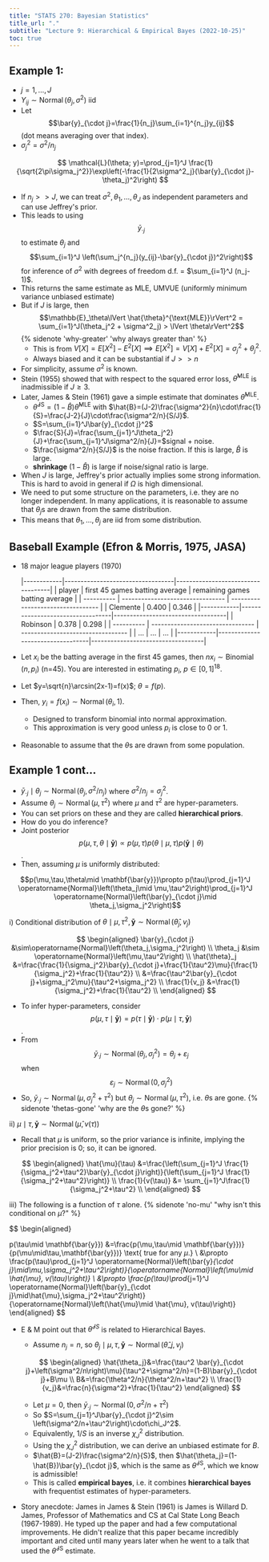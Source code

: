 ```yaml
---
title: "STATS 270: Bayesian Statistics"
title_url: "."
subtitle: "Lecture 9: Hierarchical & Empirical Bayes (2022-10-25)"
toc: true
---
```


$$
\newcommand{\op}{\operatorname}
\newcommand{\var}[1]{\op{var}\left[#1\right]}
\newcommand{\sd}[1]{\op{sd}\left[#1\right]}
\newcommand{\cov}[2]{\op{cov}\left[#1, #2\right]}
$$

## Example 1:

- $j=1,\ldots, J$
- $Y_{ij}\sim \operatorname{Normal}\left(\theta_j,\sigma^2\right)$ iid
- Let $$\bar{y}_{\cdot j}=\frac{1}{n_j}\sum_{i=1}^{n_j}y_{ij}$$ (dot means
  averaging over that index).
- $\sigma^2_j=\sigma^2/n_j$

$$
\mathcal{L}(\theta; y)=\prod_{j=1}^J
\frac{1}{\sqrt{2\pi\sigma_j^2}}\exp\left(-\frac{1}{2\sigma^2_j}(\bar{y}_{\cdot j}-\theta_j)^2\right)
$$

- If $n_j >> J$, we can treat $\sigma^2,\theta_1,\ldots,\theta_J$ as
  independent parameters and can use Jeffrey's prior.
- This leads to using $$\bar{y}_{\cdot j}$$ to estimate $\theta_j$ and
  $$\sum_{i=1}^J \left(\sum_j^{n_j}(y_{ij}-\bar{y}_{\cdot j})^2\right)$$ for inference
  of $\sigma^2$ with degrees of freedom d.f. = $\sum_{i=1}^J (n_j-1)$.
- This returns the same estimate as MLE, UMVUE (uniformly minimum variance
  unbiased estimate)
- But if $J$ is large, then $$\mathbb{E}_\theta\lVert \hat{\theta}^{\text{MLE}}\rVert^2 = \sum_{i=1}^J(\theta_j^2 + \sigma^2_j) > \lVert \theta\rVert^2$$ {% sidenote 'why-greater' 'why always greater than' %}
  - This is from $V[X]=E[X^2] - E^2[X]\implies
  E[X^2]=V[X]+E^2[X]=\sigma_j^2+\theta_j^2$.
  - Always biased and it can be substantial if $J>>n$
- For simplicity, assume $\sigma^2$ is known.
- Stein (1955) showed that with respect to the squared error loss,
  $\hat{\theta}^{\text{MLE}}$ is inadmissible if $J\ge 3$.
- Later, James & Stein (1961) gave a simple estimate that dominates $\hat{\theta}^{\text{MLE}}$.
  - $\hat{\theta}^{\text{JS}}=(1-\hat{B})\hat{\theta}^{\text{MLE}}$ with
    $\hat{B}=(J-2)\frac{\sigma^2}{n}\cdot\frac{1}{S}=\frac{J-2}{J}\cdot\frac{\sigma^2/n}{S/J}$.
  - $S=\sum_{i=1}^J\bar{y}_{\cdot j}^2$
  - $\frac{S}{J}=\frac{\sum_{j=1}^J\theta_j^2}{J}+\frac{\sum_{j=1}^J\sigma^2/n}{J}=$signal + noise.
  - $\frac{\sigma^2/n}{S/J}$ is the noise fraction. If this is large, $\hat{B}$
    is large.
  - **shrinkage** $(1-\hat{B})$ is large if noise/signal ratio is large.
- When $J$ is large, Jeffrey's prior actually implies some strong information.
  This is hard to avoid in general if $\Omega$ is high dimensional.
- We need to put some structure on the parameters, i.e. they are no longer
  independent. In many applications, it is reasonable to assume that $\theta_j$s are
  drawn from the same distribution.
- This means that $\theta_1,\ldots,\theta_j$ are iid from some distribution.

## Baseball Example (Efron & Morris, 1975, JASA)

- 18 major league players (1970)

  |------------|----------------------------------|-----------------------------------|
  | player | first 45 games batting average | remaining games batting average |
  | ---------- | -------------------------------- | --------------------------------- |
  | Clemente | 0.400 | 0.346 |
  |------------|----------------------------------|-----------------------------------|
  | Robinson | 0.378 | 0.298 |
  | ---------- | -------------------------------- | --------------------------------- |
  | ... | ... | ... |
  |------------|----------------------------------|-----------------------------------|

- Let $x_i$ be the batting average in the first 45 games, then $nx_i\sim
  \operatorname{Binomial}\left(n,p_i\right)$ (n=45). You are interested in
  estimating $p_i$, $p\in [0, 1]^{18}$.
- Let $y=\sqrt{n}\arcsin(2x-1)=f(x)$; $\theta=f(p)$.
- Then, $y_i=f(x_i)\sim \operatorname{Normal}\left(\theta_i,1\right)$.
  - Designed to transform binomial into normal approximation.
  - This approximation is very good unless $p_i$ is close to 0 or 1.
- Reasonable to assume that the $\theta$s are drawn from some population.

## Example 1 cont...

- $\bar{y}_{\cdot j}\mid\theta_j\sim
  \operatorname{Normal}\left(\theta_j,\sigma^2/n_j\right)$ where
  $\sigma^2/n_j=\sigma^2_j$.
- Assume $\theta_j \sim \operatorname{Normal}\left(\mu,\tau^2\right)$ where
  $\mu$ and $\tau^2$ are hyper-parameters.
- You can set priors on these and they are called **hierarchical priors**.
- How do you do inference?
- Joint posterior $$p(\mu,\tau,\theta \mid \mathbf{\bar{y}})\propto
  p(\mu,\tau)p(\theta\mid\mu,\tau)p(\mathbf{\bar{y}}\mid\theta)$$.
- Then, assuming $\mu$ is uniformly distributed:

$$p(\mu,\tau,\theta\mid \mathbf{\bar{y}})\propto p(\tau)\prod_{j=1}^J \operatorname{Normal}\left(\theta_j\mid \mu,\tau^2\right)\prod_{j=1}^J \operatorname{Normal}\left(\bar{y}_{\cdot j}\mid \theta_j,\sigma_j^2\right)$$

i) Conditional distribution of $\theta\mid\mu,\tau^2,\mathbf{\bar{y}}\sim \operatorname{Normal}\left(\hat{\theta}_j,v_j\right)$

$$
\begin{aligned}
\bar{y}_{\cdot j}
&\sim\operatorname{Normal}\left(\theta_j,\sigma_j^2\right) \\
\theta_j
&\sim \operatorname{Normal}\left(\mu,\tau^2\right) \\
\hat{\theta}_j
&=\frac{\frac{1}{\sigma_j^2}\bar{y}_{\cdot j}+\frac{1}{\tau^2}\mu}{\frac{1}{\sigma_j^2}+\frac{1}{\tau^2}} \\
&=\frac{\tau^2\bar{y}_{\cdot j}+\sigma_j^2\mu}{\tau^2+\sigma_j^2} \\
\frac{1}{v_j}
&=\frac{1}{\sigma_j^2}+\frac{1}{\tau^2} \\
\end{aligned}
$$

- To infer hyper-parameters, consider $$p(\mu,\tau\mid
  \mathbf{\bar{y}})=p(\tau\mid \mathbf{\bar{y}})\cdot p(\mu\mid
  \tau,\mathbf{\bar{y}})$$.
- From $$\bar{y}_{\cdot j}\sim \operatorname{Normal}\left(\theta_j,\sigma_j^2\right)=\theta_j+\varepsilon_j$$ when $$\varepsilon_j\sim \operatorname{Normal}\left(0,\sigma_j^2\right)$$
- So, $\bar{y}_{\cdot j}\sim \operatorname{Normal}\left(\mu,\sigma_j^2+\tau^2\right)$ but $\theta_j\sim \operatorname{Normal}\left(\mu,\tau^2\right)$, i.e. $\theta$s are gone.
  {% sidenote 'thetas-gone' 'why are the $\theta$s gone?' %}

ii) $\mu\mid\tau,\mathbf{\bar{y}}\sim \operatorname{Normal}\left(\hat{\mu},v(\tau)\right)$

- Recall that $\mu$ is uniform, so the prior variance is infinite, implying
  the prior precision is 0; so, it can be ignored.

$$
\begin{aligned}
\hat{\mu}(\tau)
&=\frac{\left(\sum_{j=1}^J \frac{1}{\sigma_j^2+\tau^2}\bar{y}_{\cdot j}\right)}{\left(\sum_{j=1}^J \frac{1}{\sigma_j^2+\tau^2}\right)} \\
\frac{1}{v(\tau)}
&= \sum_{j=1}^J\frac{1}{\sigma_j^2+\tau^2} \\
\end{aligned}
$$

iii) The following is a function of $\tau$ alone. {% sidenote 'no-mu' "why isn't this conditional on $\mu$?" %}

$$
\begin{aligned}

p(\tau\mid \mathbf{\bar{y}})
&=\frac{p(\mu,\tau\mid \mathbf{\bar{y}})}{p(\mu\mid\tau,\mathbf{\bar{y}})} \text{ true for any $\mu$.} \\
&\propto \frac{p(\tau)\prod_{j=1}^J \operatorname{Normal}\left(\bar{y}_{\cdot j}\mid\mu,\sigma_j^2+\tau^2\right)}{\operatorname{Normal}\left(\mu\mid \hat{\mu}, v(\tau)\right)} \\
&\propto \frac{p(\tau)\prod_{j=1}^J \operatorname{Normal}\left(\bar{y}_{\cdot j}\mid\hat{\mu},\sigma_j^2+\tau^2\right)}{\operatorname{Normal}\left(\hat{\mu}\mid \hat{\mu}, v(\tau)\right)}
\end{aligned}
$$

- E & M point out that $\hat{\theta}^{JS}$ is related to Hierarchical Bayes.

  - Assume $n_j=n$, so $\theta_j\mid \mu,\tau,\mathbf{\bar{y}}\sim \operatorname{Normal}\left(\hat{\theta}\_j,v_j\right)$

  $$
  \begin{aligned}
  \hat{\theta_j}&=\frac{\tau^2 \bar{y}_{\cdot j}+\left(\sigma^2/n\right)\mu}{\tau^2+\sigma^2/n}=(1-B)\bar{y}_{\cdot j}+B\mu \\
  B&=\frac{\theta^2/n}{\theta^2/n+\tau^2} \\
  \frac{1}{v_j}&=\frac{n}{\sigma^2}+\frac{1}{\tau^2}
  \end{aligned}
  $$

  - Let $\mu=0$, then $\bar{y}_{\cdot j}\sim \operatorname{Normal}\left(0,\sigma^2/n +\tau^2\right)$
  - So $S=\sum_{j=1}^J\bar{y}_{\cdot j}^2\sim \left(\sigma^2/n+\tau^2\right)\cdot\chi_J^2$.
  - Equivalently, $1/S$ is an inverse $\chi_J^2$ distribution.
  - Using the $\chi_J^2$ distribution, we can derive an unbiased estimate for $B$.
  - $\hat{B}=(J-2)\frac{\sigma^2/n}{S}$, then
    $\hat{\theta_j}=(1-\hat{B})\bar{y}_{\cdot j}$, which is the same as
    $\hat{\theta}^{\text{JS}}$, which we know is admissible!
  - This is called **empirical bayes**, i.e. it combines **hierarchical bayes**
    with frequentist estimates of hyper-parameters.

- Story anecdote: James in James & Stein (1961) is James is Willard D. James,
  Professor of Mathematics and CS at Cal State Long Beach (1967-1989). He typed
  up the paper and had a few computational improvements. He didn't realize that
  this paper became incredibly important and cited until many years later when
  he went to a talk that used the $\hat{\theta}^{\text{JS}}$ estimate.
